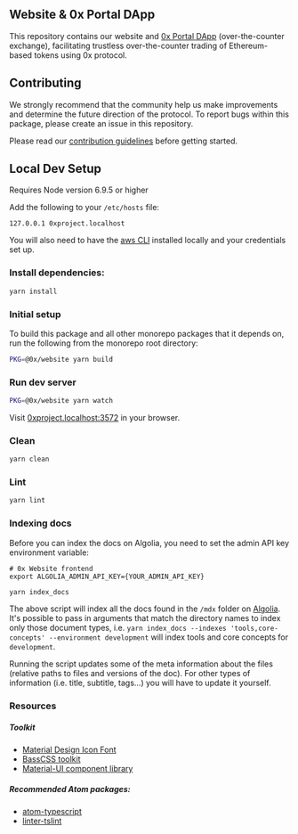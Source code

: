 ## Website & 0x Portal DApp

This repository contains our website and [0x Portal DApp][portal-url] (over-the-counter exchange), facilitating trustless over-the-counter trading of Ethereum-based tokens using 0x protocol.

[website-url]: https://0x.org/
[portal-url]: https://0x.org/portal

## Contributing

We strongly recommend that the community help us make improvements and determine the future direction of the protocol. To report bugs within this package, please create an issue in this repository.

Please read our [contribution guidelines](../../CONTRIBUTING.md) before getting started.

## Local Dev Setup

Requires Node version 6.9.5 or higher

Add the following to your `/etc/hosts` file:

```
127.0.0.1 0xproject.localhost
```

You will also need to have the [aws CLI](https://docs.aws.amazon.com/cli/latest/userguide/cli-chap-install.html) installed locally and your credentials set up.

### Install dependencies:

```bash
yarn install
```

### Initial setup

To build this package and all other monorepo packages that it depends on, run the following from the monorepo root directory:

```bash
PKG=@0x/website yarn build
```

### Run dev server

```bash
PKG=@0x/website yarn watch
```

Visit [0xproject.localhost:3572](http://0xproject.localhost:3572) in your browser.

### Clean

```bash
yarn clean
```

### Lint

```bash
yarn lint
```

### Indexing docs

Before you can index the docs on Algolia, you need to set the admin API key environment variable:

```
# 0x Website frontend
export ALGOLIA_ADMIN_API_KEY={YOUR_ADMIN_API_KEY}
```

```bash
yarn index_docs
```

The above script will index all the docs found in the `/mdx` folder on [Algolia](https://www.algolia.com/). It's possible to pass in arguments that match the directory names to index only those document types, i.e. `yarn index_docs --indexes 'tools,core-concepts' --environment development` will index tools and core concepts for `development`.

Running the script updates some of the meta information about the files (relative paths to files and versions of the doc). For other types of information (i.e. title, subtitle, tags...) you will have to update it yourself.

### Resources

##### Toolkit

-   [Material Design Icon Font](http://zavoloklom.github.io/material-design-iconic-font/icons.html#directional)
-   [BassCSS toolkit](http://basscss.com/)
-   [Material-UI component library](http://www.material-ui.com/#/)

##### Recommended Atom packages:

-   [atom-typescript](https://atom.io/packages/atom-typescript)
-   [linter-tslint](https://atom.io/packages/linter-tslint)
